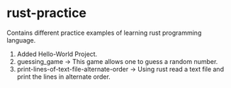 # rust-practice
Contains different practice examples of learning rust programming language. 

1. Added Hello-World Project.
2. guessing_game -> This game allows one to guess a random number.
3. print-lines-of-text-file-alternate-order -> Using rust read a text file and print the lines in alternate order.
